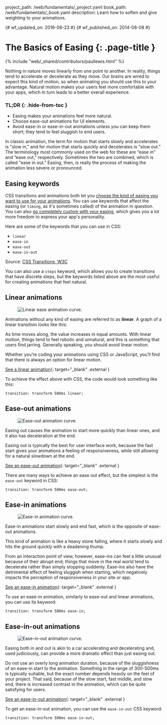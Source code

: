 project_path: /web/fundamentals/_project.yaml
book_path: /web/fundamentals/_book.yaml
description: Learn how to soften and give weighting to your animations.

{# wf_updated_on: 2016-08-23 #}
{# wf_published_on: 2014-08-08 #}

# The Basics of Easing {: .page-title }

{% include "web/_shared/contributors/paullewis.html" %}

Nothing in nature moves linearly from one point to another. In reality, things tend to accelerate or decelerate as they move. Our brains are wired to expect this kind of motion, so when animating you should use this to your advantage. Natural motion makes your users feel more comfortable with your apps, which in turn leads to a better overall experience.

### TL;DR {: .hide-from-toc }
* Easing makes your animations feel more natural.
* Choose ease-out animations for UI elements.
* Avoid ease-in or ease-in-out animations unless you can keep them short; they tend to feel sluggish to end users.


In classic animation, the term for motion that starts slowly and accelerates is "slow in," and for motion that starts quickly and decelerates is "slow out." The terminology most commonly used on the web for these are “ease in” and “ease out,” respectively. Sometimes the two are combined, which is called "ease in out." Easing, then, is really the process of making the animation less severe or pronounced.

## Easing keywords

CSS transitions and animations both let you [choose the kind of easing you want to use for your animations](choosing-the-right-easing). You can use keywords that affect the easing (or `timing`, as it's sometimes called) of the animation in question. You can also [go completely custom with your easing](custom-easing), which gives you a lot more freedom to express your app's personality.

Here are some of the keywords that you can use in CSS:

* `linear`
* `ease-in`
* `ease-out`
* `ease-in-out`

Source: [CSS Transitions, W3C](http://www.w3.org/TR/css3-transitions/#transition-timing-function-property)

You can also use a `steps` keyword, which allows you to create transitions that have discrete steps, but the keywords listed above are the most useful for creating animations that feel natural.

## Linear animations

<div class="attempt-right">
  <figure>
    <img src="images/linear.png" alt="Linear ease animation curve." />
  </figure>
</div>

Animations without any kind of easing are referred to as **linear**. A graph of a linear transition looks like this:

As time moves along, the value increases in equal amounts. With linear motion, things tend to feel robotic and unnatural, and this is something that users find jarring. Generally speaking, you should avoid linear motion.

Whether you’re coding your animations using CSS or JavaScript, you’ll find that there is always an option for linear motion. 

[See a linear animation](https://googlesamples.github.io/web-fundamentals/fundamentals/design-and-ui/animations/box-move-linear.html){: target="_blank" .external }

<div style="clear:both;"></div>

To achieve the effect above with CSS, the code would look something like this:


    transition: transform 500ms linear;
    


## Ease-out animations

<div class="attempt-right">
  <figure>
    <img src="images/ease-out.png" alt="Ease-out animation curve." />
  </figure>
</div>

Easing out causes the animation to start more quickly than linear ones, and it also has deceleration at the end.

Easing out is typically the best for user interface work, because the fast start gives your animations a feeling of responsiveness, while still allowing for a natural slowdown at the end.

[See an ease-out animation](https://googlesamples.github.io/web-fundamentals/fundamentals/design-and-ui/animations/box-move-ease-out.html){: target="_blank" .external }

<div style="clear:both;"></div>

There are many ways to achieve an ease out effect, but the simplest is the `ease-out` keyword in CSS:


    transition: transform 500ms ease-out;
    


## Ease-in animations

<div class="attempt-right">
  <figure>
    <img src="images/ease-in.png" alt="Ease-in animation curve." />
  </figure>
</div>

Ease-in animations start slowly and end fast, which is the opposite of ease-out animations.

This kind of animation is like a heavy stone falling, where it starts slowly and hits the ground quickly with a deadening thump.

From an interaction point of view, however, ease-ins can feel a little unusual because of their abrupt end; things that move in the real world tend to decelerate rather than simply stopping suddenly. Ease-ins also have the detrimental effect of feeling sluggish when starting, which negatively impacts the perception of responsiveness in your site or app.

[See an ease-in animation](https://googlesamples.github.io/web-fundamentals/fundamentals/design-and-ui/animations/box-move-ease-in.html){: target="_blank" .external }

<div style="clear:both;"></div>

To use an ease-in animation, similarly to ease-out and linear animations, you can use its keyword:


    transition: transform 500ms ease-in;
    

## Ease-in-out animations

<div class="attempt-right">
  <figure>
    <img src="images/ease-in-out.png" alt="Ease-in-out animation curve." />
  </figure>
</div>

Easing both in and out is akin to a car accelerating and decelerating and, used judiciously, can provide a more dramatic effect than just easing out.

Do not use an overly long animation duration, because of the sluggishness of an ease-in start to the animation. Something in the range of 300-500ms is typically suitable, but the exact number depends heavily on the feel of your project. That said, because of the slow start, fast middle, and slow end, there is increased contrast in the animation, which can be quite satisfying for users.

[See an ease-in-out animation](https://googlesamples.github.io/web-fundamentals/fundamentals/design-and-ui/animations/box-move-ease-in-out.html){: target="_blank" .external }

<div style="clear:both;"></div>


To get an ease-in-out animation, you can use the `ease-in-out` CSS keyword:


    transition: transform 500ms ease-in-out;
    


